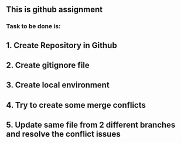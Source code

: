 ## This is github assignment

### Task to be done is:
## 1. Create Repository in Github
## 2. Create gitignore file
## 3. Create local environment
## 4. Try to create some merge conflicts
## 5. Update same file from 2 different branches and resolve the conflict issues